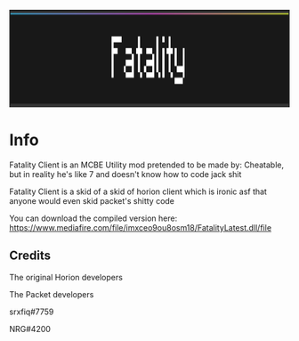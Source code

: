 <p align="center">
	<img width="755" height="175" src="assets/images/Text.png">
</p>

# Info
Fatality Client is an MCBE Utility mod pretended to be made by: Cheatable, but in reality he's like 7 and doesn't know how to code jack shit

Fatality Client is a skid of a skid of horion client which is ironic asf that anyone would even skid packet's shitty code

You can download the compiled version here:
https://www.mediafire.com/file/imxceo9ou8osm18/FatalityLatest.dll/file


## Credits

The original Horion developers

The Packet developers

srxfiq#7759

NRG#4200
